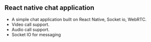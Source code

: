 ## React native chat application

- A simple chat application built on React Native, Socket io, WebRTC.
- Video call support.
- Audio call support.
- Socket IO for messaging
